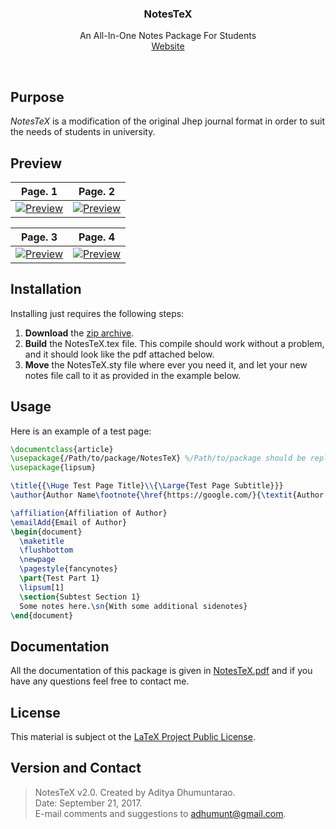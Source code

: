 <p align="center">

  <h3 align="center">NotesTeX</h3>

  <p align="center">
    An All-In-One Notes Package For Students
    <br>
    <a href="http://geodesick.com/">Website</a>
  </p>
</p>

<br>

## Purpose
_NotesTeX_ is a modification of the original Jhep journal format in order to suit the needs of students in university. 

## Preview
| Page. 1 | Page. 2 |
|:---:|:---:|
| [![Preview](https://raw.githubusercontent.com/adhumunt/NotesTeX/master/Samples/Sample1.png)](https://raw.githubusercontent.com/adhumunt/NotesTeX/master/examples/resume.pdf)  | [![Preview](https://raw.githubusercontent.com/adhumunt/NotesTeX/master/Samples/Sample2.png)](https://raw.githubusercontent.com/posquit0/Awesome-CV/master/examples/resume.pdf) |

| Page. 3 | Page. 4 |
|:---:|:---:|
| [![Preview](https://raw.githubusercontent.com/adhumunt/NotesTeX/master/Samples/Sample3.png)](https://raw.githubusercontent.com/adhumunt/NotesTeX/master/examples/resume.pdf)  | [![Preview](https://raw.githubusercontent.com/adhumunt/NotesTeX/master/Samples/Sample4.png)](https://raw.githubusercontent.com/posquit0/Awesome-CV/master/examples/resume.pdf) |

## Installation
Installing just requires the following steps:

1. **Download** the [zip archive](NoTeX.zip).
2. **Build** the NotesTeX.tex file. This compile should work without a problem, and it should look like the pdf attached below.
3. **Move** the NotesTeX.sty file where ever you need it, and let your new notes file call to it as provided in the example below.

## Usage
Here is an example of a test page:

```latex
\documentclass{article}
\usepackage{/Path/to/package/NotesTeX} %/Path/to/package should be replaced with package location
\usepackage{lipsum}

\title{{\Huge Test Page Title}\\{\Large{Test Page Subtitle}}}
\author{Author Name\footnote{\href{https://google.com/}{\textit{Author Website}}}}

\affiliation{Affiliation of Author}
\emailAdd{Email of Author}
\begin{document}
  \maketitle
  \flushbottom
  \newpage
  \pagestyle{fancynotes}
  \part{Test Part 1}
  \lipsum[1]
  \section{Subtest Section 1}
  Some notes here.\sn{With some additional sidenotes}
\end{document}
```

## Documentation
All the documentation of this package is given in [NotesTeX.pdf](NoTeX/NotesTeX.pdf) and if you have any questions feel free to contact me.

## License
This material is subject ot the [LaTeX Project Public License](LICENSE).

## Version and Contact

> NotesTeX v2.0.
> Created by Aditya Dhumuntarao.  
> Date: September 21, 2017.  
> E-mail comments and suggestions to adhumunt@gmail.com.  